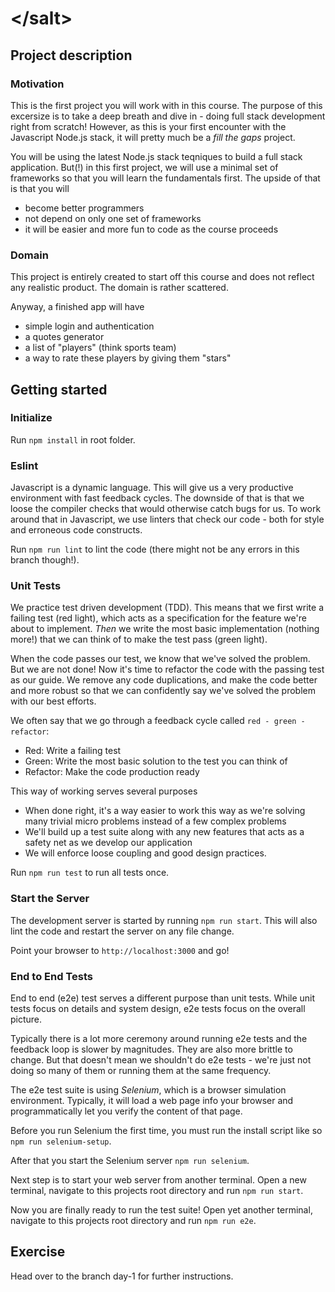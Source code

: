 # &lt;/salt&gt;
## Project description

### Motivation
This is the first project you will work with in this course.
The purpose of this excersize is to take a deep breath and dive in - doing full stack development right from scratch!
However, as this is your first encounter with the Javascript Node.js stack, it will pretty much be a _fill the gaps_ project.

You will be using the latest Node.js stack teqniques to build a full stack application.
But(!) in this first project, we will use a minimal set of frameworks so that you will learn the fundamentals first.
The upside of that is that you will
  - become better programmers
  - not depend on only one set of frameworks
  - it will be easier and more fun to code as the course proceeds

### Domain
This project is entirely created to start off this course and does not reflect any realistic product. The domain is rather scattered.

Anyway, a finished app will have
  - simple login and authentication
  - a quotes generator
  - a list of "players" (think sports team)
  - a way to rate these players by giving them "stars"

## Getting started
### Initialize
Run `npm install` in root folder.

### Eslint
Javascript is a dynamic language.
This will give us a very productive environment with fast feedback cycles.
The downside of that is that we loose the compiler checks that would otherwise catch bugs for us.
To work around that in Javascript, we use linters that check our code - both for style and erroneous code constructs.

Run `npm run lint` to lint the code (there might not be any errors in this branch though!).

### Unit Tests
We practice test driven development (TDD).
This means that we first write a failing test (red light), which acts as a specification for the feature we're about to implement.
_Then_ we write the most basic implementation (nothing more!) that we can think of to make the test pass (green light).

When the code passes our test, we know that we've solved the problem. But we are not done!
Now it's time to refactor the code with the passing test as our guide.
We remove any code duplications, and make the code better and more robust so that we can confidently say we've solved the problem with our best efforts.

We often say that we go through a feedback cycle called `red - green - refactor`:
  - Red: Write a failing test
  - Green: Write the most basic solution to the test you can think of
  - Refactor: Make the code production ready

This way of working serves several purposes
  - When done right, it's a way easier to work this way as we're solving many trivial micro problems instead of a few complex problems
  - We'll build up a test suite along with any new features that acts as a safety net as we develop our application
  - We will enforce loose coupling and good design practices.

Run `npm run test` to run all tests once.

### Start the Server
The development server is started by running `npm run start`. This will also lint the code and restart the server on any file change.

Point your browser to `http://localhost:3000` and go!

### End to End Tests
End to end (e2e) test serves a different purpose than unit tests.
While unit tests focus on details and system design, e2e tests focus on the overall picture.

Typically there is a lot more ceremony around running e2e tests and the feedback loop is slower by magnitudes.
They are also more brittle to change. But that doesn't mean we shouldn't do e2e tests - we're just not doing so many of them or running them at the same frequency.

The e2e test suite is using _Selenium_, which is a browser simulation environment.
Typically, it will load a web page info your browser and programmatically let you verify the content of that page.

Before you run Selenium the first time, you must run the install script like so `npm run selenium-setup`.

After that you start the Selenium server `npm run selenium`.

Next step is to start your web server from another terminal.
Open a new terminal, navigate to this projects root directory and run `npm run start`.

Now you are finally ready to run the test suite!
Open yet another terminal, navigate to this projects root directory and run `npm run e2e`.

## Exercise
Head over to the branch day-1 for further instructions.
